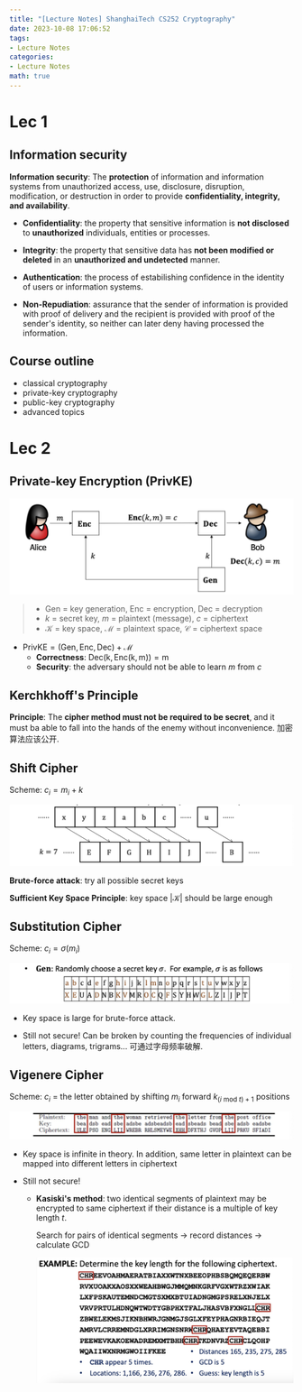 ```yaml
---
title: "[Lecture Notes] ShanghaiTech CS252 Cryptography"
date: 2023-10-08 17:06:52
tags:
- Lecture Notes
categories:
- Lecture Notes
math: true
---
```


# Lec 1

## Information security

**Information security**: The **protection** of information and information systems from unauthorized access, use, disclosure, disruption, modification, or destruction in order to provide **confidentiality, integrity, and availability**.

- **Confidentiality**: the property that sensitive information is **not disclosed** to **unauthorized** individuals, entities or processes.

- **Integrity**: the property that sensitive data has **not been modified or deleted** in an **unauthorized and undetected** manner. 
- **Authentication**: the process of estabilishing confidence in the identity of users or information systems.
- **Non-Repudiation**: assurance that the sender of information is provided with proof of delivery and the recipient is provided with proof of the sender's identity, so neither can later deny having processed the information.



## Course outline

- classical cryptography
- private-key cryptography
- public-key cryptography
- advanced topics



# Lec 2

## Private-key Encryption (PrivKE)

![PrivKE](40-cs252/privke.png)

> - $\mathrm{Gen}$ = key generation, $\mathrm{Enc}$ = encryption, $\mathrm{Dec}$ = decryption
> - $k$ = secret key, $m$ = plaintext (message), $c$ = ciphertext
> - $\mathcal{K}$ = key space, $\mathcal{M}$ = plaintext space, $\mathcal{C}$ = ciphertext space

- $\mathrm{PrivKE} = (\mathrm{Gen, Enc, Dec}) + \mathcal{M}$
  - **Correctness**: $\mathrm{Dec(k, \mathrm{Enc}(k, m)) = m}$
  - **Security**: the adversary should not be able to learn $m$ from $c$



## Kerchkhoff's Principle

**Principle**: The **cipher method must not be required to be secret**, and it must ba able to fall into the hands of the enemy without inconvenience. 加密算法应该公开.



## Shift Cipher

Scheme: $c_i = m_i + k$

![](40-cs252/shift-cipher.png)

**Brute-force attack**: try all possible secret keys 

**Sufficient Key Space Principle**: key space $|\mathcal{K}|$ should be large enough



## Substitution Cipher

Scheme: $c_i = \sigma(m_i)$

![](40-cs252/substitution-cipher.png)

- Key space is large for brute-force attack.

- Still not secure! Can be broken by counting the frequencies of individual letters, diagrams, trigrams... 可通过字母频率破解.



## Vigenere Cipher

Scheme: $c_i$ = the letter obtained by shifting $m_i$ forward $k_{(i\  \mathrm{mod}\  t) + 1}$ positions

![](40-cs252/vigenere-cipher.png)

- Key space is infinite in theory. In addition, same letter in plaintext can be mapped into different letters in ciphertext

- Still not secure! 

  - **Kasiski's method**: two identical segments of plaintext may be encrypted to same ciphertext if their distance is a multiple of key length $t$. 

    Search for pairs of identical segments → record distances → calculate GCD

    ![](40-cs252/kasiski.png)



